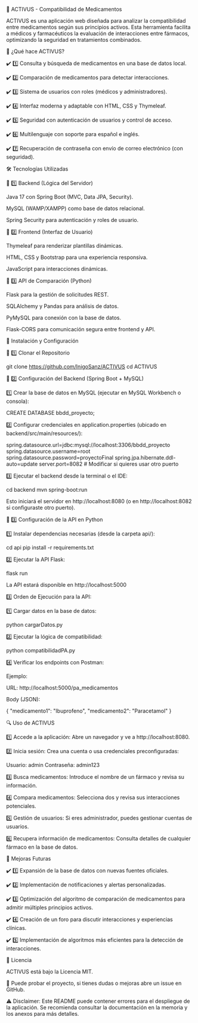 🚀 ACTIVUS - Compatibilidad de Medicamentos

ACTIVUS es una aplicación web diseñada para analizar la compatibilidad entre medicamentos según sus principios activos. Esta herramienta facilita a médicos y farmacéuticos la evaluación de interacciones entre fármacos, optimizando la seguridad en tratamientos combinados.

🏥 ¿Qué hace ACTIVUS?

✔️ 1️⃣ Consulta y búsqueda de medicamentos en una base de datos local.

✔️ 2️⃣ Comparación de medicamentos para detectar interacciones.

✔️ 3️⃣ Sistema de usuarios con roles (médicos y administradores).

✔️ 4️⃣ Interfaz moderna y adaptable con HTML, CSS y Thymeleaf.

✔️ 5️⃣ Seguridad con autenticación de usuarios y control de acceso.

✔️ 6️⃣ Multilenguaje con soporte para español e inglés.

✔️ 7️⃣ Recuperación de contraseña con envío de correo electrónico (con seguridad).

🛠️ Tecnologías Utilizadas

🔹 1️⃣ Backend (Lógica del Servidor)

Java 17 con Spring Boot (MVC, Data JPA, Security).

MySQL (WAMP/XAMPP) como base de datos relacional.

Spring Security para autenticación y roles de usuario.

🔹 2️⃣ Frontend (Interfaz de Usuario)

Thymeleaf para renderizar plantillas dinámicas.

HTML, CSS y Bootstrap para una experiencia responsiva.

JavaScript para interacciones dinámicas.

🔹 3️⃣ API de Comparación (Python)

Flask para la gestión de solicitudes REST.

SQLAlchemy y Pandas para análisis de datos.

PyMySQL para conexión con la base de datos.

Flask-CORS para comunicación segura entre frontend y API.

🔧 Instalación y Configuración

🔹 1️⃣ Clonar el Repositorio

 git clone https://github.com/InigoSanz/ACTIVUS
 cd ACTIVUS

🔹 2️⃣ Configuración del Backend (Spring Boot + MySQL)

1️⃣ Crear la base de datos en MySQL (ejecutar en MySQL Workbench o consola):

CREATE DATABASE bbdd_proyecto;

2️⃣ Configurar credenciales en application.properties (ubicado en backend/src/main/resources/):

spring.datasource.url=jdbc:mysql://localhost:3306/bbdd_proyecto
spring.datasource.username=root
spring.datasource.password=proyectoFinal
spring.jpa.hibernate.ddl-auto=update
server.port=8082  # Modificar si quieres usar otro puerto

3️⃣ Ejecutar el backend desde la terminal o el IDE:

cd backend
mvn spring-boot:run

Esto iniciará el servidor en http://localhost:8080 (o en http://localhost:8082 si configuraste otro puerto).

🔹 3️⃣ Configuración de la API en Python

1️⃣ Instalar dependencias necesarias (desde la carpeta api/):

cd api
pip install -r requirements.txt

2️⃣ Ejecutar la API Flask:

flask run

La API estará disponible en http://localhost:5000

3️⃣ Orden de Ejecución para la API:

1️⃣ Cargar datos en la base de datos:

python cargarDatos.py

2️⃣ Ejecutar la lógica de compatibilidad:

python compatibilidadPA.py

4️⃣ Verificar los endpoints con Postman:

Ejemplo:

URL: http://localhost:5000/pa_medicamentos

Body (JSON):

{
  "medicamento1": "Ibuprofeno",
  "medicamento2": "Paracetamol"
}

🔍 Uso de ACTIVUS

1️⃣ Accede a la aplicación: Abre un navegador y ve a http://localhost:8080.

2️⃣ Inicia sesión: Crea una cuenta o usa credenciales preconfiguradas:

Usuario: admin
Contraseña: admin123

3️⃣ Busca medicamentos: Introduce el nombre de un fármaco y revisa su información.

4️⃣ Compara medicamentos: Selecciona dos y revisa sus interacciones potenciales.

5️⃣ Gestión de usuarios: Si eres administrador, puedes gestionar cuentas de usuarios.

6️⃣ Recupera información de medicamentos: Consulta detalles de cualquier fármaco en la base de datos.

📌 Mejoras Futuras

✔️ 1️⃣ Expansión de la base de datos con nuevas fuentes oficiales.

✔️ 2️⃣ Implementación de notificaciones y alertas personalizadas.

✔️ 3️⃣ Optimización del algoritmo de comparación de medicamentos para admitir múltiples principios activos.

✔️ 4️⃣ Creación de un foro para discutir interacciones y experiencias clínicas.

✔️ 5️⃣ Implementación de algoritmos más eficientes para la detección de interacciones.

📖 Licencia

ACTIVUS está bajo la Licencia MIT.

🎯 Puede probar el proyecto, si tienes dudas o mejoras abre un issue en GitHub.

⚠️ Disclaimer: Este README puede contener errores para el despliegue de la aplicación. Se recomienda consultar la documentación en la memoria y los anexos para más detalles.

